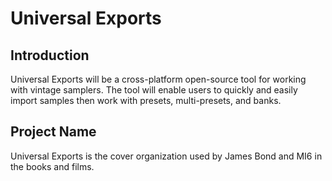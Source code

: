 # Universal Exports

## Introduction
Universal Exports will be a cross-platform open-source tool for working with vintage samplers. The tool will enable users to quickly and easily import samples then work with presets, multi-presets, and banks.

## Project Name
Universal Exports is the cover organization used by James Bond and MI6 in the books and films.
